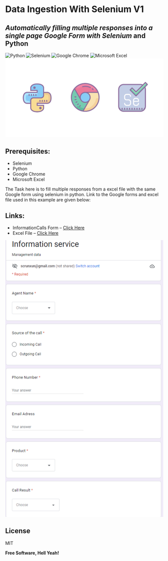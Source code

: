 # Data Ingestion With Selenium V1
## _Automatically filling multiple responses into a **single page** Google Form with Selenium_ and Python

![Python](https://img.shields.io/badge/python-3670A0?style=for-the-badge&logo=python&logoColor=ffdd54)   ![Selenium](https://img.shields.io/badge/-selenium-%43B02A?style=for-the-badge&logo=selenium&logoColor=white)   ![Google Chrome](https://img.shields.io/badge/Google%20Chrome-4285F4?style=for-the-badge&logo=GoogleChrome&logoColor=white) ![Microsoft Excel](https://img.shields.io/badge/Microsoft_Excel-217346?style=for-the-badge&logo=microsoft-excel&logoColor=white)
![Cover](https://github.com/RealXun/Selenium-Ingestion-Python/blob/main/Resources/cover.png)


## Prerequisites:
- Selenium
- Python
- Google Chrome
- Microsoft Excel

The Task here is to fill multiple responses from a excel file with the same Google form using selenium in python. Link to the Google forms and excel file used in this example are given below:

## Links:
- InformationCalls Form – [Click Here](https://forms.gle/jm28YptQGPj6XvLJA)
- Excel File – [Click Here](https://github.com/RealXun/Selenium-Ingestion-Python/blob/main/Calls.xlsx)


![Cover](https://github.com/RealXun/Selenium-Ingestion-Python/blob/main/Resources/Form%20Picture.PNG)

## License

MIT

**Free Software, Hell Yeah!**
